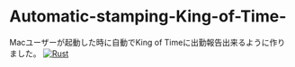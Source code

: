 # Automatic-stamping-King-of-Time-
Macユーザーが起動した時に自動でKing of Timeに出勤報告出来るように作りました。
[![Rust](https://github.com/uzak0209/Automatic-stamping-King-of-Time-/actions/workflows/rust.yml/badge.svg)](https://github.com/uzak0209/Automatic-stamping-King-of-Time-/actions/workflows/rust.yml)


